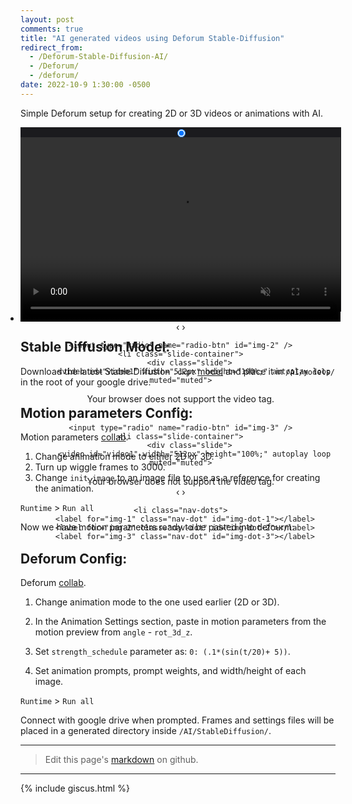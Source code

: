 ```yaml
---
layout: post
comments: true
title: "AI generated videos using Deforum Stable-Diffusion"
redirect_from:
  - /Deforum-Stable-Diffusion-AI/
  - /Deforum/
  - /deforum/
date: 2022-10-9 1:30:00 -0500
---
```

<content id="meta">Simple Deforum setup for creating 2D or 3D videos or animations with AI.</content>
<center>
<body>
  <style>
.slides {
    padding: 0;
    width: 512.5px;
    height: 295px;
    display: block;
    margin: 0 auto;
    position: relative;
    background-color: rgb(27, 27, 30);
}

.slides * {
    user-select: none;
    -ms-user-select: none;
    -moz-user-select: none;
    -khtml-user-select: none;
    -webkit-user-select: none;
    -webkit-touch-callout: none;
}

.slides input { display: none; }

.slide-container { display: block; }

.slide {
    top: 0;
    opacity: 0;
    width: 513px;
    height: 295px;
    display: block;
    position: absolute;

    transform: scale(0);

    transition: all .7s ease-in-out;
}

.slide img {
    width: 100%;
    height: 100%;
}

.nav label {
    width: 200px;
    height: 100%;
    display: none;
    position: absolute;
	  opacity: 0;
    z-index: 9;
    cursor: pointer;

    transition: opacity .2s;

    color: #000;
    font-size: 100pt;
    text-align: center;
    line-height: 380px;
    font-family: "Varela Round", sans-serif;
    background-color: transparent;
    text-shadow: 0px 0px 15px rgb(119, 119, 119);
}

.slide:hover + .nav label { opacity: 0.0; }

.nav label:hover { opacity: 0.0; }

.nav .next { right: 0; }

input:checked + .slide-container  .slide {
    opacity: 1;

    transform: scale(1);

    transition: opacity 1s ease-in-out;
}

input:checked + .slide-container .nav label { display: block; }

.nav-dots {
	width: 100%;
	bottom: 9px;
	height: 11px;
	display: block;
	position: absolute;
	text-align: center;
}

.nav-dots .nav-dot {
	top: -5px;
	width: 11px;
	height: 11px;
	margin: 0 4px;
	position: relative;
	border-radius: 100%;
	display: inline-block;
	background-color: rgba(0, 0, 0, 0.6);
  z-index: 12;
}

.nav-dots .nav-dot:hover {
	cursor: pointer;
	background-color: rgba(0, 0, 0, 0.8);
  z-index: 11;
  transform: scale(1.3);
}

input#img-1:checked ~ .nav-dots label#img-dot-1,
input#img-2:checked ~ .nav-dots label#img-dot-2,
input#img-3:checked ~ .nav-dots label#img-dot-3 {
  z-index: 10;
	background: rgba(0, 0, 0, 0.8);
}
</style>
<ul class="slides">
    <input type="radio" name="radio-btn" id="img-1" checked />
    <li class="slide-container">
		<div class="slide">
			<video id="video1" width="512px" height="100%;" autoplay loop muted="muted">
  <source src="https://thumbs.gfycat.com/VainAchingAmoeba-mobile.mp4" type="video/mp4">
  Your browser does not support the video tag.
</video> 
        </div>
		<div class="nav">
			<label for="img-6" class="prev">&#x2039;</label>
			<label for="img-2" class="next">&#x203a;</label>
		</div>
    </li>

    <input type="radio" name="radio-btn" id="img-2" />
    <li class="slide-container">
        <div class="slide">
          <video id="video1" width="512px" height="100%;" autoplay loop muted="muted">
  <source src="https://thumbs.gfycat.com/PlaintiveComfortableAngelwingmussel-mobile.mp4" type="video/mp4">
  Your browser does not support the video tag.
</video> 
        </div>
		<div class="nav">
			<label for="img-1" class="prev">&#x2039;</label>
			<label for="img-3" class="next">&#x203a;</label>
		</div>
    </li>

    <input type="radio" name="radio-btn" id="img-3" />
    <li class="slide-container">
        <div class="slide">
          <video id="video1" width="512px" height="100%;" autoplay loop muted="muted">
  <source src="https://thumbs.gfycat.com/SplendidAptIndianpangolin-mobile.mp4" type="video/mp4">
  Your browser does not support the video tag.
</video> 
        </div>
        </div>
		<div class="nav">
			<label for="img-3" class="prev">&#x2039;</label>
			<label for="img-1" class="next">&#x203a;</label>
		</div>
    </li>

    <li class="nav-dots">
      <label for="img-1" class="nav-dot" id="img-dot-1"></label>
      <label for="img-2" class="nav-dot" id="img-dot-2"></label>
      <label for="img-3" class="nav-dot" id="img-dot-3"></label>
</body>
</center>

---

## Stable Diffusion Model:

Download the latest Stable Diffusion `.ckpt` [model](https://cyberes.github.io/stable-diffusion-models/#models) and place it in `/AI/models/` in the root of your google drive.

## Motion parameters Config:

Motion parameters [collab](https://colab.research.google.com/github/pharmapsychotic/ai-notebooks/blob/main/pharmapsychotic_AnimationPreview.ipynb#scrollTo=Gkc0gKf1q7ha).


1. Change animation mode to either 2D or 3D.
2. Turn up wiggle frames to 3000.
3. Change `init_image` to an image file to use as a reference for creating the animation.

`Runtime` > `Run all`

Now we have motion parameters ready to be pasted into defourm:

## Deforum Config:

Deforum [collab](https://colab.research.google.com/github/deforum/stable-diffusion/blob/main/Deforum_Stable_Diffusion.ipynb#scrollTo=qH74gBWDd2oq).

1. Change animation mode to the one used earlier (2D or 3D).

2. In the Animation Settings section, paste in motion parameters from the motion preview from `angle` - `rot_3d_z`.

3. Set `strength_schedule` parameter as: `0: (.1*(sin(t/20)+ 5))`.

4. Set animation prompts, prompt weights, and width/height of each image. 

`Runtime` > `Run all`

Connect with google drive when prompted. Frames and settings files will be placed in a generated directory inside `/AI/StableDiffusion/`.

---

> Edit this page's <a href="https://github.com/JakeTurner616/JakeTurner616.github.io/blob/main/{{page.path}}">markdown</a> on github.

---

{% include giscus.html %}

  

